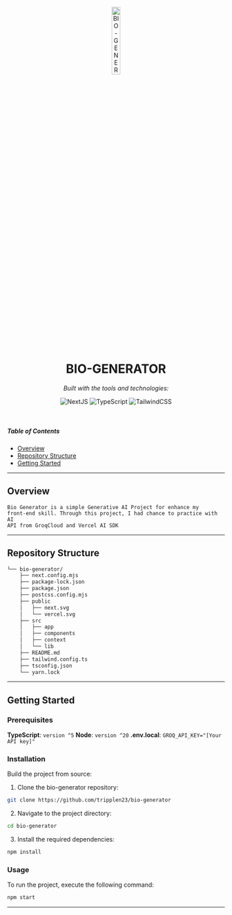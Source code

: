 <p align="center">
  <img src="https://img.icons8.com/?size=512&id=55494&format=png" width="20%" alt="BIO-GENERATOR-logo">
</p>
<p align="center">
    <h1 align="center">BIO-GENERATOR</h1>
</p>
<p align="center">
		<em>Built with the tools and technologies:</em>
</p>
<p align="center">
	<img src="https://img.shields.io/badge/NextJS-61DAFB.svg?style=flat&logo=NextJS&logoColor=black" alt="NextJS">
	<img src="https://img.shields.io/badge/TypeScript-3178C6.svg?style=flat&logo=TypeScript&logoColor=white" alt="TypeScript">
	<img src="https://img.shields.io/badge/TailwindCSS-23C8D2.svg?style=flat&logo=TailwindCSS&logoColor=white" alt="TailwindCSS">
</p>

<br>

##### Table of Contents

- [Overview](#-overview)
- [Repository Structure](#-repository-structure)
- [Getting Started](#-getting-started)

---

## Overview

<code>Bio Generator is a simple Generative AI Project for enhance my front-end skill. Through this project, I had chance to practice with AI API from GroqCloud and Vercel AI SDK</code>

---

## Repository Structure

```sh
└── bio-generator/
    ├── next.config.mjs
    ├── package-lock.json
    ├── package.json
    ├── postcss.config.mjs
    ├── public
    │   ├── next.svg
    │   └── vercel.svg
    ├── src
    │   ├── app
    │   ├── components
    │   ├── context
    │   └── lib
    ├── README.md
    ├── tailwind.config.ts
    ├── tsconfig.json
    └── yarn.lock
```

---

## Getting Started

### Prerequisites

**TypeScript**: `version ^5`
**Node**: `version ^20`
**.env.local**: `GROQ_API_KEY="[Your API key]"`

### Installation

Build the project from source:

1. Clone the bio-generator repository:

```sh
git clone https://github.com/tripplen23/bio-generator
```

2. Navigate to the project directory:

```sh
cd bio-generator
```

3. Install the required dependencies:

```sh
npm install
```

### Usage

To run the project, execute the following command:

```sh
npm start
```

---
